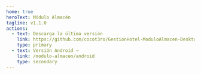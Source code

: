 ```yaml
---
home: true
heroText: Módulo Almacén
tagline: v1.1.0
actions:
  - text: Descarga la última versión
    link: https://github.com/cocot3ro/GestionHotel-ModuloAlmacen-Desktop/releases/download/v1.1.0/GestionHotel.Modulo.Almacen-1.1.0.msi
    type: primary
  - text: Versión Android →
    link: /modulo-almacen/android
    type: secondary
---
```


<!-- @include: ./_content.md -->